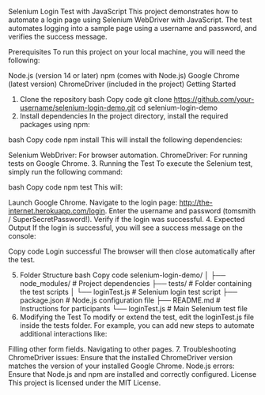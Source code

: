 Selenium Login Test with JavaScript
This project demonstrates how to automate a login page using Selenium WebDriver with JavaScript. The test automates logging into a sample page using a username and password, and verifies the success message.

Prerequisites
To run this project on your local machine, you will need the following:

Node.js (version 14 or later)
npm (comes with Node.js)
Google Chrome (latest version)
ChromeDriver (included in the project)
Getting Started
1. Clone the repository
bash
Copy code
git clone https://github.com/your-username/selenium-login-demo.git
cd selenium-login-demo
2. Install dependencies
In the project directory, install the required packages using npm:

bash
Copy code
npm install
This will install the following dependencies:

Selenium WebDriver: For browser automation.
ChromeDriver: For running tests on Google Chrome.
3. Running the Test
To execute the Selenium test, simply run the following command:

bash
Copy code
npm test
This will:

Launch Google Chrome.
Navigate to the login page: http://the-internet.herokuapp.com/login.
Enter the username and password (tomsmith / SuperSecretPassword!).
Verify if the login was successful.
4. Expected Output
If the login is successful, you will see a success message on the console:

Copy code
Login successful
The browser will then close automatically after the test.

5. Folder Structure
bash
Copy code
selenium-login-demo/
│
├── node_modules/             # Project dependencies
├── tests/                    # Folder containing the test scripts
│   └── loginTest.js          # Selenium login test script
├── package.json              # Node.js configuration file
├── README.md                 # Instructions for participants
└── loginTest.js              # Main Selenium test file
6. Modifying the Test
To modify or extend the test, edit the loginTest.js file inside the tests folder. For example, you can add new steps to automate additional interactions like:

Filling other form fields.
Navigating to other pages.
7. Troubleshooting
ChromeDriver issues: Ensure that the installed ChromeDriver version matches the version of your installed Google Chrome.
Node.js errors: Ensure that Node.js and npm are installed and correctly configured.
License
This project is licensed under the MIT License.